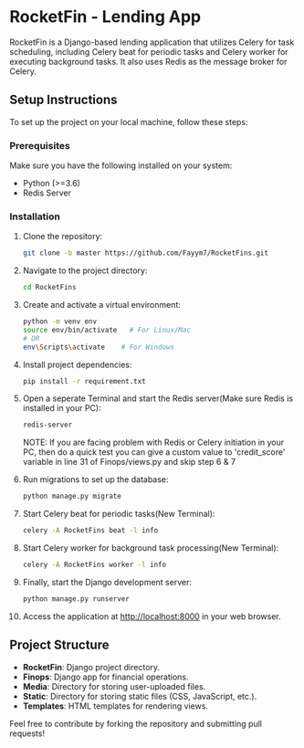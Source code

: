 
# RocketFin - Lending App

RocketFin is a Django-based lending application that utilizes Celery for task scheduling, including Celery beat for periodic tasks and Celery worker for executing background tasks. It also uses Redis as the message broker for Celery.

## Setup Instructions

To set up the project on your local machine, follow these steps:

### Prerequisites

Make sure you have the following installed on your system:

- Python (>=3.6)
- Redis Server

### Installation

1. Clone the repository:
   ```bash
   git clone -b master https://github.com/Fayym7/RocketFins.git
   ```

2. Navigate to the project directory:
   ```bash
   cd RocketFins
   ```

3. Create and activate a virtual environment:
   ```bash
   python -m venv env
   source env/bin/activate   # For Linux/Mac
   # OR
   env\Scripts\activate    # For Windows
   ```

4. Install project dependencies:
   ```bash
   pip install -r requirement.txt
   ```

5. Open a seperate Terminal and start the Redis server(Make sure Redis is installed in your PC):
   ```bash
   redis-server
   ```
   NOTE: If you are facing problem with Redis or Celery initiation in your PC, then do a quick test you can give a custom value to 'credit_score' variable in line 
   31 of Finops/views.py and skip step 6 & 7

6. Run migrations to set up the database:
   ```bash
   python manage.py migrate
   ```

7. Start Celery beat for periodic tasks(New Terminal):
   ```bash
   celery -A RocketFins beat -l info
   ```

8. Start Celery worker for background task processing(New Terminal):
   ```bash
   celery -A RocketFins worker -l info
   ```

9. Finally, start the Django development server:
   ```bash
   python manage.py runserver
   ```

10. Access the application at [http://localhost:8000](http://localhost:8000) in your web browser.

## Project Structure

- **RocketFin**: Django project directory.
- **Finops**: Django app for financial operations.
- **Media**: Directory for storing user-uploaded files.
- **Static**: Directory for storing static files (CSS, JavaScript, etc.).
- **Templates**: HTML templates for rendering views.


Feel free to contribute by forking the repository and submitting pull requests!

